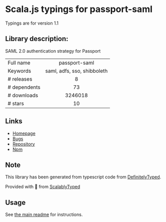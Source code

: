 
# Scala.js typings for passport-saml

Typings are for version 1.1

## Library description:
SAML 2.0 authentication strategy for Passport

|                    |                 |
| ------------------ | :-------------: |
| Full name          | passport-saml |
| Keywords           | saml, adfs, sso, shibboleth |
| # releases         | 8 |
| # dependents       | 73 |
| # downloads        | 3246018 |
| # stars            | 10 |

## Links
- [Homepage](https://github.com/node-saml/passport-saml#readme)
- [Bugs](https://github.com/node-saml/passport-saml/issues)
- [Repository](https://github.com/node-saml/passport-saml)
- [Npm](https://www.npmjs.com/package/passport-saml)
    


## Note
This library has been generated from typescript code from [DefinitelyTyped](https://definitelytyped.org).

Provided with :purple_heart: from [ScalablyTyped](https://github.com/oyvindberg/ScalablyTyped)

## Usage
See [the main readme](../../readme.md) for instructions.


